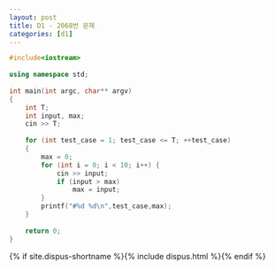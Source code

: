```yaml
---
layout: post
title: D1 - 2068번 문제
categories: [d1]
---
```


~~~cpp
#include<iostream>
 
using namespace std;
 
int main(int argc, char** argv)
{
    int T;
    int input, max;
    cin >> T;
 
    for (int test_case = 1; test_case <= T; ++test_case)
    {
        max = 0;
        for (int i = 0; i < 10; i++) {
            cin >> input;
            if (input > max)
                max = input;
        }
        printf("#%d %d\n",test_case,max);
    }
 
    return 0;
}
~~~

{% if site.dispus-shortname %}{% include dispus.html %}{% endif %}